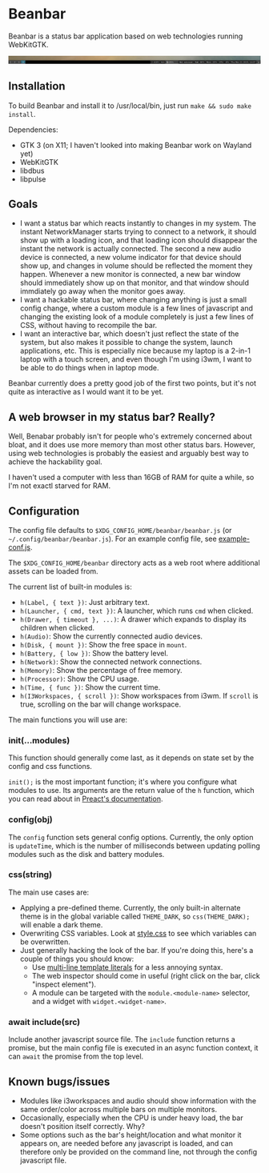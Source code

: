 # Beanbar

Beanbar is a status bar application based on web technologies running WebKitGTK.

![](https://raw.githubusercontent.com/mortie/beanbar/master/img/screenshot.png)

## Installation

To build Beanbar and install it to /usr/local/bin,
just run `make && sudo make install`.

Dependencies:

* GTK 3 (on X11; I haven't looked into making Beanbar work on Wayland yet)
* WebKitGTK
* libdbus
* libpulse

## Goals

* I want a status bar which reacts instantly to changes in my system. The
  instant NetworkManager starts trying to connect to a network, it should show
  up with a loading icon, and that loading icon should disappear the instant
  the network is actually connected. The second a new audio device is
  connected, a new volume indicator for that device should show up, and changes
  in volume should be reflected the moment they happen. Whenever a new monitor
  is connected, a new bar window should immediately show up on that monitor,
  and that window should immdiately go away when the monitor goes away.
* I want a hackable status bar, where changing anything is just a small config
  change, where a custom module is a few lines of javascript and changing the
  existing look of a module completely is just a few lines of CSS, without
  having to recompile the bar.
* I want an interactive bar, which doesn't just reflect the state of the
  system, but also makes it possible to change the system, launch applications,
  etc. This is especially nice because my laptop is a 2-in-1 laptop with a
  touch screen, and even though I'm using i3wm, I want to be able to do things
  when in laptop mode.

Beanbar currently does a pretty good job of the first two points, but it's not
quite as interactive as I would want it to be yet.

## A web browser in my status bar? Really?

Well, Benabar probably isn't for people who's extremely concerned about bloat,
and it does use more memory than most other status bars. However,
using web technologies is probably the easiest and arguably best way to achieve
the hackability goal.

I haven't used a computer with less than 16GB of RAM for quite a while, so I'm
not exactl starved for RAM.

## Configuration

The config file defaults to `$XDG_CONFIG_HOME/beanbar/beanbar.js`
(or `~/.config/beanbar/beanbar.js`). For an example config file, see
[example-conf.js](https://github.com/mortie/beanbar/blob/master/example-conf.js).

The `$XDG_CONFIG_HOME/beanbar` directory acts as a web root where additional
assets can be loaded from.

The current list of built-in modules is:

* `h(Label, { text })`: Just arbitrary text.
* `h(Launcher, { cmd, text })`: A launcher, which runs `cmd` when clicked.
* `h(Drawer, { timeout }, ...)`: A drawer which expands to display its children
  when clicked.
* `h(Audio)`: Show the currently connected audio devices.
* `h(Disk, { mount })`: Show the free space in `mount`.
* `h(Battery, { low })`: Show the battery level.
* `h(Network)`: Show the connected network connections.
* `h(Memory)`: Show the percentage of free memory.
* `h(Processor)`: Show the CPU usage.
* `h(Time, { func })`: Show the current time.
* `h(I3Workspaces, { scroll })`: Show workspaces from i3wm. If `scroll` is
  true, scrolling on the bar will change workspace.

The main functions you will use are:

### init(...modules)

This function should generally come last, as it depends on state set by the
config and css functions.

`init();` is the most important function; it's where you configure what modules
to use. Its arguments are the return value of the `h` function, which you can
read about in
[Preact's documentation](https://preactjs.com/guide/api-reference).

### config(obj)

The `config` function sets general config options. Currently, the only option
is `updateTime`, which is the number of milliseconds between updating polling
modules such as the disk and battery modules.

### css(string)

The main use cases are:

* Applying a pre-defined theme. Currently, the only built-in alternate theme is in
  the global variable called `THEME_DARK`, so `css(THEME_DARK);` will enable a
  dark theme.
* Overwriting CSS variables. Look at
  [style.css](https://github.com/mortie/beanbar/blob/master/web/style.css) to
  see which variables can be overwritten.
* Just generally hacking the look of the bar. If you're doing this, here's a
  couple of things you should know:
	* Use [multi-line template literals](https://developer.mozilla.org/en-US/docs/Web/JavaScript/Reference/Template_literals)
	  for a less annoying syntax.
	* The web inspector should come in useful (right click on the bar, click "inspect
	  element").
	* A module can be targeted with the `module.<module-name>` selector, and a widget
	  with `widget.<widget-name>`.

### await include(src)

Include another javascript source file. The `include` function returns a
promise, but the main config file is executed in an async function context, it
can `await` the promise from the top level.

## Known bugs/issues

* Modules like i3workspaces and audio should show information with the same
  order/color across multiple bars on multiple monitors.
* Occasionally, especially when the CPU is under heavy load, the bar doesn't
  position itself correctly. Why?
* Some options such as the bar's height/location and what monitor it appears on,
  are needed before any javascript is loaded, and can therefore only be
  provided on the command line, not through the config javascript file.
